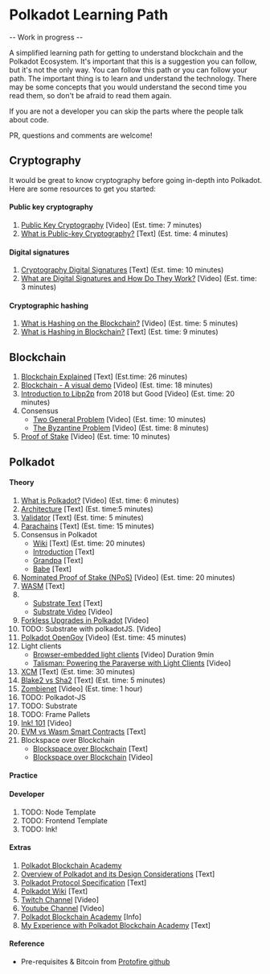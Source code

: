 # Polkadot Learning Path

-- Work in progress --

A simplified learning path for getting to understand blockchain and the Polkadot Ecosystem. It's important that this is a suggestion you can follow, but it's not the only way. You can follow this path or you can follow your path. The important thing is to learn and understand the technology. There may be some concepts that you would understand the second time you read them, so don't be afraid to read them again.

If you are not a developer you can skip the parts where the people talk about code.

PR, questions and comments are welcome!

## Cryptography

It would be great to know cryptography before going in-depth into Polkadot. Here are some resources to get you started:

#### Public key cryptography

1. [Public Key Cryptography](https://www.youtube.com/watch?v=GSIDS_lvRv4) [Video] (Est. time: 7 minutes)
2. [What is Public-key Cryptography?](https://www.globalsign.com/en/ssl-information-center/what-is-public-key-cryptography) [Text] (Est. time: 4 minutes)

#### Digital signatures

1. [Cryptography Digital Signatures](https://www.tutorialspoint.com/cryptography/cryptography_digital_signatures.htm) [Text] (Est. time: 10 minutes)
2. [What are Digital Signatures and How Do They Work?](https://www.youtube.com/watch?v=JR4_RBb8A9Q) [Video] (Est. time: 3 minutes)

#### Cryptographic hashing

1. [What is Hashing on the Blockchain?](https://www.youtube.com/watch?v=IGSB9zoSx70) [Video] (Est. time: 5 minutes)
2. [What is Hashing in Blockchain?](https://learn.bybit.com/blockchain/what-is-hashing-in-blockchain/) [Text] (Est. time: 9 minutes)

## Blockchain

1. [Blockchain Explained](https://www.investopedia.com/terms/b/blockchain.asp) [Text] (Est.time: 26 minutes)
2. [Blockchain - A visual demo](https://www.youtube.com/watch?v=_160oMzblY8) [Video] (Est. time: 18 minutes)
3. [Introduction to Libp2p](https://www.youtube.com/watch?v=CRe_oDtfRLw) from 2018 but Good [Video] (Est. time: 20 minutes)
4. Consensus
   - [Two General Problem](https://www.youtube.com/watch?v=s8Wbt0b8bwY) [Video] (Est. time: 10 minutes)
   - [The Byzantine Problem](https://www.youtube.com/watch?v=_fgW2IM6ctM) [Video] (Est. time: 8 minutes)
5. [Proof of Stake](https://www.youtube.com/watch?v=hRLC6xIpIZY) [Video] (Est. time: 10 minutes)

## Polkadot

#### Theory

1. [What is Polkadot?](https://www.youtube.com/watch?v=BQ60bTU1bPg&t=3s) [Video] (Est. time: 6 minutes)
2. [Architecture](https://wiki.polkadot.network/docs/learn-architecture) [Text] (Est. time:5 minutes)
3. [Validator](https://wiki.polkadot.network/docs/learn-validator) [Text] (Est. time: 5 minutes)
4. [Parachains](https://wiki.polkadot.network/docs/learn-parachains) [Text] (Est. time: 15 minutes)
5. Consensus in Polkadot
   - [Wiki](https://wiki.polkadot.network/docs/learn-consensus) [Text] (Est. time: 20 minutes)
   - [Introduction](https://medium.com/polkadot-network/polkadot-consensus-part-1-introduction-3e3cd6237243) [Text]
   - [Grandpa](https://medium.com/polkadot-network/polkadot-consensus-part-2-grandpa-fb1963ef6c70) [Text]
   - [Babe](https://medium.com/polkadot-network/polkadot-consensus-part-3-babe-dcc2e0dd8878) [Text]
6. [Nominated Proof of Stake (NPoS)](https://www.youtube.com/watch?v=_wjAYivFQBU) [Video] (Est. time: 20 minutes)
7. [WASM](https://wiki.polkadot.network/docs/learn-wasm) [Text]
8. - [Substrate Text](https://docs.substrate.io/fundamentals/why-substrate/) [Text]
   - [Substrate Video](https://www.youtube.com/watch?v=-6BBIr-DmI4) [Video]
9. [Forkless Upgrades in Polkadot](https://www.youtube.com/live/-6BBIr-DmI4?feature=share&t=1352) [Video]
10. TODO: Substrate with polkadotJS. [Video]
11. [Polkadot OpenGov](https://www.youtube.com/watch?v=tBvxn8WfcFI) [Video] (Est. time: 45 minutes)
12. Light clients
    - [Browser-embedded light clients](https://www.youtube.com/watch?v=4x4PD9ihCvw) [Video] Duration 9min
    - [Talisman: Powering the Paraverse with Light Clients](https://www.youtube.com/watch?v=oaidhA5eL_8) [Video]
13. [XCM](https://wiki.polkadot.network/docs/learn-xcm) [Text] (Est. time: 30 minutes)
14. [Blake2 vs Sha2](https://www.blake2.net/) [Text] (Est. time: 5 minutes)
15. [Zombienet](https://www.twitch.tv/videos/1737983583) [Video] (Est. time: 1 hour)
16. TODO: Polkadot-JS
17. TODO: Substrate
18. TODO: Frame Pallets
19. [Ink! 101](https://www.youtube.com/live/_J6BsbOaedw?feature=share&t=254) [Video]
20. [EVM vs Wasm Smart Contracts](https://727-ventures.github.io/openbrush-contracts/evm-wasm-smart-contracts) [Text]
21. Blockspace over Blockchain
    - [Blockspace over Blockchain](https://www.rob.tech/polkadot-blockspace-over-blockchains/) [Text]
    - [Blockspace over Blockchain](https://www.youtube.com/watch?v=AEqOQQ5MHKk) [Video]

#### Practice

#### Developer

1. TODO: Node Template
2. TODO: Frontend Template
3. TODO: Ink!

#### Extras

1. [Polkadot Blockchain Academy](https://polkadot.network/development/academy/?academy_ref_id=PBA076513T)
1. [Overview of Polkadot and its Design Considerations](https://eprint.iacr.org/2020/641.pdf) [Text]
1. [Polkadot Protocol Specification](https://spec.polkadot.network/) [Text]
1. [Polkadot Wiki](https://wiki.polkadot.network/) [Text]
1. [Twitch Channel](https://www.twitch.tv/polkadotdev) [Video]
1. [Youtube Channel](https://www.youtube.com/@PolkadotNetwork) [Video]
1. [Polkadot Blockchain Academy](https://polkadot.network/development/academy/) [Info]
1. [My Experience with Polkadot Blockchain Academy](https://rtomas.hashnode.dev/polkadot-blockchain-academy-experience) [Text]

#### Reference

- Pre-requisites & Bitcoin from [Protofire github](https://github.com/protofire/blockchain-learning-path/)
